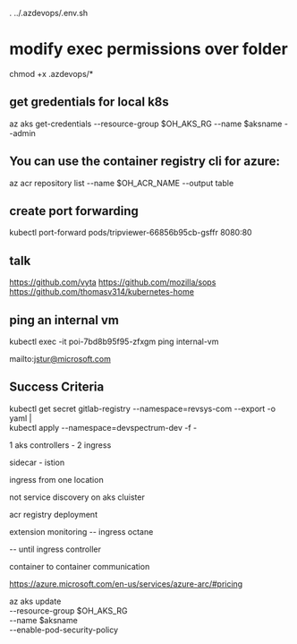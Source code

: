 . ../.azdevops/.env.sh

# modify exec permissions over folder
chmod +x .azdevops/* 

## get gredentials for local k8s
az aks get-credentials --resource-group $OH_AKS_RG --name $aksname --admin

## You can use the container registry cli for azure:
az acr repository list --name $OH_ACR_NAME --output table

## create port forwarding
kubectl port-forward pods/tripviewer-66856b95cb-gsffr 8080:80

## talk
https://github.com/vyta
https://github.com/mozilla/sops
https://github.com/thomasv314/kubernetes-home

## ping an internal vm
kubectl exec -it poi-7bd8b95f95-zfxgm ping internal-vm 

mailto:jstur@microsoft.com


## Success Criteria
<!-- 
Your team successfully deployed the TripInsights application into the cluster
Different members of your team must be able to connect to your cluster using the api-dev and web-dev AAD users and demonstrate appropriate access levels
Your team secured your Azure SQL Server connection information such that literal values cannot be inappropriately accessed
Your team used an external key vault to store and access secrets inside your cluster
Your team ensured that all links on the Trip Viewer site are reachable
Your team ensured the simulator can successfully update the values in the application across all services 
-->

<!-- 
namespace/ingress-basic created
"stable" has been added to your repositories
NAME: nginx-ingress
LAST DEPLOYED: Thu Feb 20 14:11:40 2020
NAMESPACE: ingress-basic
STATUS: deployed
REVISION: 1
TEST SUITE: None
NOTES:
The nginx-ingress controller has been installed.
It may take a few minutes for the LoadBalancer IP to be available.
You can watch the status by running 'kubectl --namespace ingress-basic get services -o wide -w nginx-ingress-controller'

An example Ingress that makes use of the controller:

  apiVersion: extensions/v1beta1
  kind: Ingress
  metadata:
    annotations:
      kubernetes.io/ingress.class: nginx
    name: example
    namespace: foo
  spec:
    rules:
      - host: www.example.com
        http:
          paths:
            - backend:
                serviceName: exampleService
                servicePort: 80
              path: /
    # This section is only required if TLS is to be enabled for the Ingress
    tls:
        - hosts:
            - www.example.com
          secretName: example-tls

If TLS is enabled for the Ingress, a Secret containing the certificate and key must also be provided:

  apiVersion: v1
  kind: Secret
  metadata:
    name: example-tls
    namespace: foo
  data:
    tls.crt: <base64 encoded cert>
    tls.key: <base64 encoded key>
  type: kubernetes.io/tls 
  -->

<!-- 

  kubectl 
  -A all
  -n (namespace)
  
  -->



  kubectl get secret gitlab-registry --namespace=revsys-com --export -o yaml |\
   kubectl apply --namespace=devspectrum-dev -f -


1 aks controllers - 2 ingress

sidecar - istion

ingress from one location

not service discovery on aks cluister

acr registry deployment 

extension monitoring -- ingress 
octane

--
until ingress controller


container to container communication

https://azure.microsoft.com/en-us/services/azure-arc/#pricing

<!-- 
Your team restricted access from the deployed services access to kube-apiserver
Your team limited the access to the Kubernetes API Server to only machines from your location
Your team demonstrated that the API applications cannot call each other
Your team restricted ability to deploy applications that have root access
Your team limited the egress traffic from the cluster
Your team enabled sql server access from inside the vnet only
Your team enabled KeyVault access without the need for a secret stored in the cluste

Your team successfully deployed the WCF application into the same AKS cluster as your Linux workloads
Your team ensured that previous deployments are unchanged and unaffected
Your team ensured that the updated Trip Viewer web app can successfully communicate with the WCF service
Your team must demonstrate your cluster is overall "Healthy" 
-->

<!-- 
# Install the aks-preview extension
az extension add --name aks-preview

# Update the extension to make sure you have the latest version installed
az extension update --name aks-preview
 -->


az aks update \
    --resource-group $OH_AKS_RG \
    --name $aksname \
    --enable-pod-security-policy

